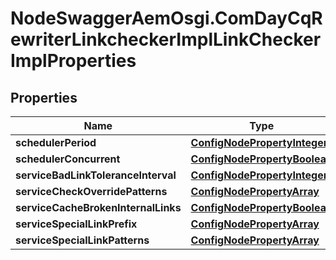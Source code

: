 # NodeSwaggerAemOsgi.ComDayCqRewriterLinkcheckerImplLinkCheckerImplProperties

## Properties
Name | Type | Description | Notes
------------ | ------------- | ------------- | -------------
**schedulerPeriod** | [**ConfigNodePropertyInteger**](ConfigNodePropertyInteger.md) |  | [optional] 
**schedulerConcurrent** | [**ConfigNodePropertyBoolean**](ConfigNodePropertyBoolean.md) |  | [optional] 
**serviceBadLinkToleranceInterval** | [**ConfigNodePropertyInteger**](ConfigNodePropertyInteger.md) |  | [optional] 
**serviceCheckOverridePatterns** | [**ConfigNodePropertyArray**](ConfigNodePropertyArray.md) |  | [optional] 
**serviceCacheBrokenInternalLinks** | [**ConfigNodePropertyBoolean**](ConfigNodePropertyBoolean.md) |  | [optional] 
**serviceSpecialLinkPrefix** | [**ConfigNodePropertyArray**](ConfigNodePropertyArray.md) |  | [optional] 
**serviceSpecialLinkPatterns** | [**ConfigNodePropertyArray**](ConfigNodePropertyArray.md) |  | [optional] 



